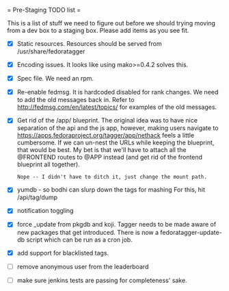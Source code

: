= Pre-Staging TODO list =

This is a list of stuff we need to figure out before we should trying
moving from a dev box to a staging box.  Please add items as you see fit.

- [x] Static resources.  Resources should be served from
      /usr/share/fedoratagger
- [x] Encoding issues.  It looks like using mako>=0.4.2 solves this.
- [x] Spec file.  We need an rpm.
- [x] Re-enable fedmsg.  It is hardcoded disabled for rank changes.  We need
      to add the old messages back in.  Refer to
      http://fedmsg.com/en/latest/topics/ for examples of the old messages.
- [x] Get rid of the /app/ blueprint.  The original idea was to have nice
      separation of the api and the js app, however, making users navigate
      to https://apps.fedoraproject.org/tagger/app/nethack feels a little
      cumbersome.  If we can un-nest the URLs while keeping the blueprint,
      that would be best.  My bet is that we'll have to attach all the
      @FRONTEND routes to @APP instead (and get rid of the frontend
      blueprint all together).

      Nope -- I didn't have to ditch it, just change the mount path.
- [x] yumdb - so bodhi can slurp down the tags for mashing
      For this, hit /api/tag/dump
- [x] notification toggling
- [x] force _update from pkgdb and koji.  Tagger needs to be made aware of
      new packages that get introduced.
      There is now a fedoratagger-update-db script which can be run as a
      cron job.
- [x] add support for blacklisted tags.
- [ ] remove anonymous user from the leaderboard
- [ ] make sure jenkins tests are passing for completeness' sake.
